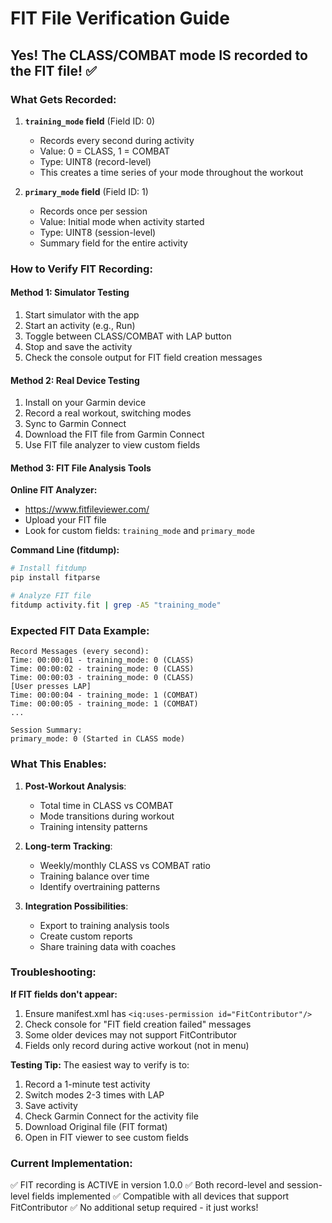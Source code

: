 # FIT File Verification Guide

## Yes! The CLASS/COMBAT mode IS recorded to the FIT file! ✅

### What Gets Recorded:

1. **`training_mode` field** (Field ID: 0)
   - Records every second during activity
   - Value: 0 = CLASS, 1 = COMBAT
   - Type: UINT8 (record-level)
   - This creates a time series of your mode throughout the workout

2. **`primary_mode` field** (Field ID: 1)  
   - Records once per session
   - Value: Initial mode when activity started
   - Type: UINT8 (session-level)
   - Summary field for the entire activity

### How to Verify FIT Recording:

#### Method 1: Simulator Testing
1. Start simulator with the app
2. Start an activity (e.g., Run)
3. Toggle between CLASS/COMBAT with LAP button
4. Stop and save the activity
5. Check the console output for FIT field creation messages

#### Method 2: Real Device Testing
1. Install on your Garmin device
2. Record a real workout, switching modes
3. Sync to Garmin Connect
4. Download the FIT file from Garmin Connect
5. Use FIT file analyzer to view custom fields

#### Method 3: FIT File Analysis Tools

**Online FIT Analyzer:**
- https://www.fitfileviewer.com/
- Upload your FIT file
- Look for custom fields: `training_mode` and `primary_mode`

**Command Line (fitdump):**
```bash
# Install fitdump
pip install fitparse

# Analyze FIT file
fitdump activity.fit | grep -A5 "training_mode"
```

### Expected FIT Data Example:

```
Record Messages (every second):
Time: 00:00:01 - training_mode: 0 (CLASS)
Time: 00:00:02 - training_mode: 0 (CLASS)
Time: 00:00:03 - training_mode: 0 (CLASS)
[User presses LAP]
Time: 00:00:04 - training_mode: 1 (COMBAT)
Time: 00:00:05 - training_mode: 1 (COMBAT)
...

Session Summary:
primary_mode: 0 (Started in CLASS mode)
```

### What This Enables:

1. **Post-Workout Analysis**:
   - Total time in CLASS vs COMBAT
   - Mode transitions during workout
   - Training intensity patterns

2. **Long-term Tracking**:
   - Weekly/monthly CLASS vs COMBAT ratio
   - Training balance over time
   - Identify overtraining patterns

3. **Integration Possibilities**:
   - Export to training analysis tools
   - Create custom reports
   - Share training data with coaches

### Troubleshooting:

**If FIT fields don't appear:**
1. Ensure manifest.xml has `<iq:uses-permission id="FitContributor"/>`
2. Check console for "FIT field creation failed" messages
3. Some older devices may not support FitContributor
4. Fields only record during active workout (not in menu)

**Testing Tip:**
The easiest way to verify is to:
1. Record a 1-minute test activity
2. Switch modes 2-3 times with LAP
3. Save activity
4. Check Garmin Connect for the activity file
5. Download Original file (FIT format)
6. Open in FIT viewer to see custom fields

### Current Implementation:
✅ FIT recording is ACTIVE in version 1.0.0
✅ Both record-level and session-level fields implemented
✅ Compatible with all devices that support FitContributor
✅ No additional setup required - it just works!